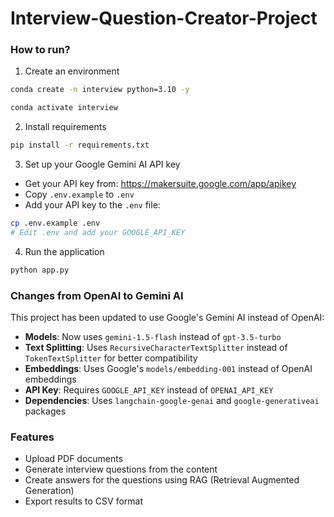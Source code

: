 # Interview-Question-Creator-Project

### How to run?

1. Create an environment

```bash
conda create -n interview python=3.10 -y

conda activate interview
```

2. Install requirements

```bash
pip install -r requirements.txt
```

3. Set up your Google Gemini AI API key

- Get your API key from: https://makersuite.google.com/app/apikey
- Copy `.env.example` to `.env`
- Add your API key to the `.env` file:

```bash
cp .env.example .env
# Edit .env and add your GOOGLE_API_KEY
```

4. Run the application

```bash
python app.py
```

### Changes from OpenAI to Gemini AI

This project has been updated to use Google's Gemini AI instead of OpenAI:

- **Models**: Now uses `gemini-1.5-flash` instead of `gpt-3.5-turbo`
- **Text Splitting**: Uses `RecursiveCharacterTextSplitter` instead of `TokenTextSplitter` for better compatibility
- **Embeddings**: Uses Google's `models/embedding-001` instead of OpenAI embeddings
- **API Key**: Requires `GOOGLE_API_KEY` instead of `OPENAI_API_KEY`
- **Dependencies**: Uses `langchain-google-genai` and `google-generativeai` packages

### Features

- Upload PDF documents
- Generate interview questions from the content
- Create answers for the questions using RAG (Retrieval Augmented Generation)
- Export results to CSV format
